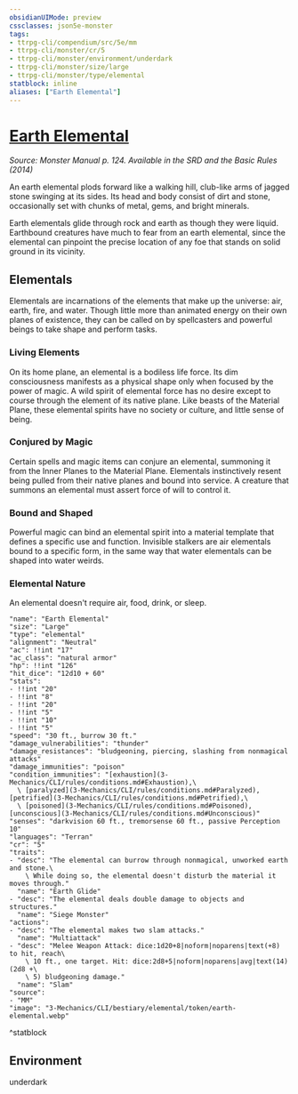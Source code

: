```yaml
---
obsidianUIMode: preview
cssclasses: json5e-monster
tags:
- ttrpg-cli/compendium/src/5e/mm
- ttrpg-cli/monster/cr/5
- ttrpg-cli/monster/environment/underdark
- ttrpg-cli/monster/size/large
- ttrpg-cli/monster/type/elemental
statblock: inline
aliases: ["Earth Elemental"]
---
```

# [Earth Elemental](3-Mechanics\CLI\bestiary\elemental/earth-elemental.md)
*Source: Monster Manual p. 124. Available in the <span title='Systems Reference Document (5.1)'>SRD</span> and the Basic Rules (2014)*  

An earth elemental plods forward like a walking hill, club-like arms of jagged stone swinging at its sides. Its head and body consist of dirt and stone, occasionally set with chunks of metal, gems, and bright minerals.

Earth elementals glide through rock and earth as though they were liquid. Earthbound creatures have much to fear from an earth elemental, since the elemental can pinpoint the precise location of any foe that stands on solid ground in its vicinity.

## Elementals

Elementals are incarnations of the elements that make up the universe: air, earth, fire, and water. Though little more than animated energy on their own planes of existence, they can be called on by spellcasters and powerful beings to take shape and perform tasks.

### Living Elements

On its home plane, an elemental is a bodiless life force. Its dim consciousness manifests as a physical shape only when focused by the power of magic. A wild spirit of elemental force has no desire except to course through the element of its native plane. Like beasts of the Material Plane, these elemental spirits have no society or culture, and little sense of being.

### Conjured by Magic

Certain spells and magic items can conjure an elemental, summoning it from the Inner Planes to the Material Plane. Elementals instinctively resent being pulled from their native planes and bound into service. A creature that summons an elemental must assert force of will to control it.

### Bound and Shaped

Powerful magic can bind an elemental spirit into a material template that defines a specific use and function. Invisible stalkers are air elementals bound to a specific form, in the same way that water elementals can be shaped into water weirds.

### Elemental Nature

An elemental doesn't require air, food, drink, or sleep.

```statblock
"name": "Earth Elemental"
"size": "Large"
"type": "elemental"
"alignment": "Neutral"
"ac": !!int "17"
"ac_class": "natural armor"
"hp": !!int "126"
"hit_dice": "12d10 + 60"
"stats":
- !!int "20"
- !!int "8"
- !!int "20"
- !!int "5"
- !!int "10"
- !!int "5"
"speed": "30 ft., burrow 30 ft."
"damage_vulnerabilities": "thunder"
"damage_resistances": "bludgeoning, piercing, slashing from nonmagical attacks"
"damage_immunities": "poison"
"condition_immunities": "[exhaustion](3-Mechanics/CLI/rules/conditions.md#Exhaustion),\
  \ [paralyzed](3-Mechanics/CLI/rules/conditions.md#Paralyzed), [petrified](3-Mechanics/CLI/rules/conditions.md#Petrified),\
  \ [poisoned](3-Mechanics/CLI/rules/conditions.md#Poisoned), [unconscious](3-Mechanics/CLI/rules/conditions.md#Unconscious)"
"senses": "darkvision 60 ft., tremorsense 60 ft., passive Perception 10"
"languages": "Terran"
"cr": "5"
"traits":
- "desc": "The elemental can burrow through nonmagical, unworked earth and stone.\
    \ While doing so, the elemental doesn't disturb the material it moves through."
  "name": "Earth Glide"
- "desc": "The elemental deals double damage to objects and structures."
  "name": "Siege Monster"
"actions":
- "desc": "The elemental makes two slam attacks."
  "name": "Multiattack"
- "desc": "Melee Weapon Attack: dice:1d20+8|noform|noparens|text(+8) to hit, reach\
    \ 10 ft., one target. Hit: dice:2d8+5|noform|noparens|avg|text(14) (2d8 +\
    \ 5) bludgeoning damage."
  "name": "Slam"
"source":
- "MM"
"image": "3-Mechanics/CLI/bestiary/elemental/token/earth-elemental.webp"
```
^statblock

## Environment

underdark